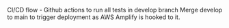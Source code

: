 CI/CD flow - Github actions to run all tests in develop branch
Merge develop to main to trigger deployment as AWS Amplify is hooked to it.
